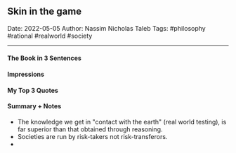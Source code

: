 
## Skin in the game

Date: 2022-05-05
Author: Nassim Nicholas Taleb
Tags: #philosophy #rational #realworld #society

---

#### The Book in 3 Sentences

#### Impressions

#### My Top 3 Quotes

#### Summary + Notes
- The knowledge we get in "contact with the earth" (real world testing), is far superior than that obtained through reasoning.
- Societies are run by risk-takers not risk-transferors.
- 
